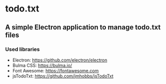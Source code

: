# todo.txt
## A simple Electron application to manage todo.txt files
### Used libraries
- Electron: https://github.com/electron/electron
- Bulma CSS: https://bulma.io/
- Font Awesome: https://fontawesome.com
- jsTodoTxt: https://github.com/jmhobbs/jsTodoTxt
